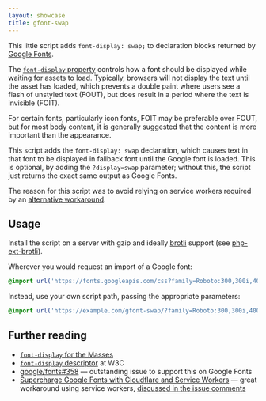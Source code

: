 ```yaml
---
layout: showcase
title: gfont-swap
---
```

This little script adds `font-display: swap;` to declaration blocks returned by [Google Fonts](https://developers.google.com/fonts/).

The [`font-display` property](https://developer.mozilla.org/en-US/docs/Web/CSS/@font-face/font-display) controls how a font should be displayed while waiting for assets to load. Typically, browsers will not display the text until the asset has loaded, which prevents a double paint where users see a flash of unstyled text (FOUT), but does result in a period where the text is invisible (FOIT).

For certain fonts, particularly icon fonts, FOIT may be preferable over FOUT, but for most body content, it is generally suggested that the content is more important than the appearance.

This script adds the `font-display: swap` declaration, which causes text in that font to be displayed in fallback font until the Google font is loaded. This is optional, by adding the `?display=swap` parameter; without this, the script just returns the exact same output as Google Fonts.

The reason for this script was to avoid relying on service workers required by an [alternative workaround](https://medium.com/@pierluc/supercharge-google-fonts-with-cloudflare-and-service-workers-25c37462fb6a).

## Usage

Install the script on a server with gzip and ideally [brotli](https://github.com/google/brotli/) support (see [php-ext-brotli](https://github.com/kjdev/php-ext-brotli)).

Wherever you would request an import of a Google font:

```css
@import url('https://fonts.googleapis.com/css?family=Roboto:300,300i,400');
```

Instead, use your own script path, passing the appropriate parameters:

```css
@import url('https://example.com/gfont-swap/?family=Roboto:300,300i,400&display=swap');
```

## Further reading

* [`font-display` for the Masses](https://css-tricks.com/font-display-masses/)
* [`font-display` descriptor](https://www.w3.org/TR/css-fonts-4/#font-display-desc) at W3C
* [google/fonts#358](https://github.com/google/fonts/issues/358) — outstanding issue to support this on Google Fonts
* [Supercharge Google Fonts with Cloudflare and Service Workers](https://medium.com/@pierluc/supercharge-google-fonts-with-cloudflare-and-service-workers-25c37462fb6a) — great workaround using service workers, [discussed in the issue comments](https://github.com/google/fonts/issues/358#issuecomment-423833532)
